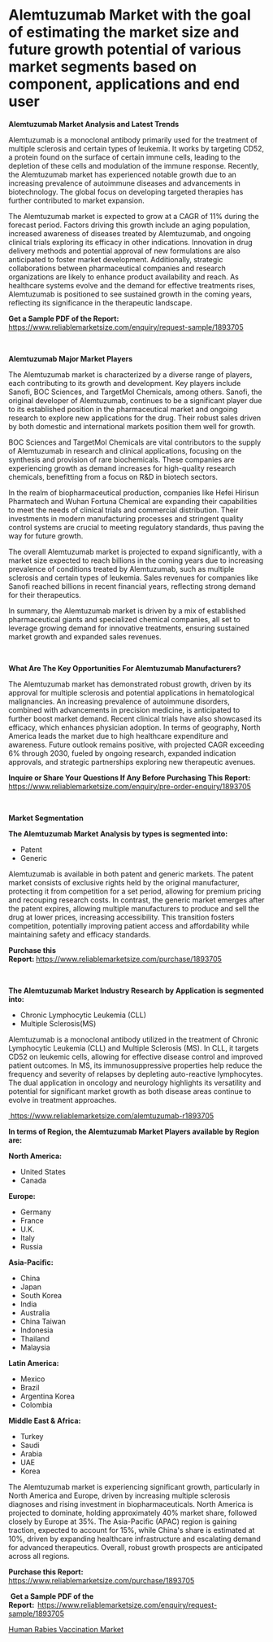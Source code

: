 <p><h1>Alemtuzumab Market with the goal of estimating the market size and future growth potential of various market segments based on component, applications and end user</h1></p><p><strong>Alemtuzumab Market Analysis and Latest Trends</strong></p>
<p><p>Alemtuzumab is a monoclonal antibody primarily used for the treatment of multiple sclerosis and certain types of leukemia. It works by targeting CD52, a protein found on the surface of certain immune cells, leading to the depletion of these cells and modulation of the immune response. Recently, the Alemtuzumab market has experienced notable growth due to an increasing prevalence of autoimmune diseases and advancements in biotechnology. The global focus on developing targeted therapies has further contributed to market expansion.</p><p>The Alemtuzumab market is expected to grow at a CAGR of 11% during the forecast period. Factors driving this growth include an aging population, increased awareness of diseases treated by Alemtuzumab, and ongoing clinical trials exploring its efficacy in other indications. Innovation in drug delivery methods and potential approval of new formulations are also anticipated to foster market development. Additionally, strategic collaborations between pharmaceutical companies and research organizations are likely to enhance product availability and reach. As healthcare systems evolve and the demand for effective treatments rises, Alemtuzumab is positioned to see sustained growth in the coming years, reflecting its significance in the therapeutic landscape.</p></p>
<p><strong>Get a Sample PDF of the Report:&nbsp;</strong> <a href="https://www.reliablemarketsize.com/enquiry/request-sample/1893705?utm_campaign=2944&utm_medium=2&utm_source=Github&utm_content=ia&utm_term=08032025&utm_id=alemtuzumab">https://www.reliablemarketsize.com/enquiry/request-sample/1893705</a></p>
<p>&nbsp;</p>
<p><strong>Alemtuzumab Major Market Players</strong></p>
<p><p>The Alemtuzumab market is characterized by a diverse range of players, each contributing to its growth and development. Key players include Sanofi, BOC Sciences, and TargetMol Chemicals, among others. Sanofi, the original developer of Alemtuzumab, continues to be a significant player due to its established position in the pharmaceutical market and ongoing research to explore new applications for the drug. Their robust sales driven by both domestic and international markets position them well for growth.</p><p>BOC Sciences and TargetMol Chemicals are vital contributors to the supply of Alemtuzumab in research and clinical applications, focusing on the synthesis and provision of rare biochemicals. These companies are experiencing growth as demand increases for high-quality research chemicals, benefitting from a focus on R&D in biotech sectors.</p><p>In the realm of biopharmaceutical production, companies like Hefei Hirisun Pharmatech and Wuhan Fortuna Chemical are expanding their capabilities to meet the needs of clinical trials and commercial distribution. Their investments in modern manufacturing processes and stringent quality control systems are crucial to meeting regulatory standards, thus paving the way for future growth.</p><p>The overall Alemtuzumab market is projected to expand significantly, with a market size expected to reach billions in the coming years due to increasing prevalence of conditions treated by Alemtuzumab, such as multiple sclerosis and certain types of leukemia. Sales revenues for companies like Sanofi reached billions in recent financial years, reflecting strong demand for their therapeutics.</p><p>In summary, the Alemtuzumab market is driven by a mix of established pharmaceutical giants and specialized chemical companies, all set to leverage growing demand for innovative treatments, ensuring sustained market growth and expanded sales revenues.</p></p>
<p>&nbsp;</p>
<p><strong>What Are The Key Opportunities For Alemtuzumab Manufacturers?</strong></p>
<p><p>The Alemtuzumab market has demonstrated robust growth, driven by its approval for multiple sclerosis and potential applications in hematological malignancies. An increasing prevalence of autoimmune disorders, combined with advancements in precision medicine, is anticipated to further boost market demand. Recent clinical trials have also showcased its efficacy, which enhances physician adoption. In terms of geography, North America leads the market due to high healthcare expenditure and awareness. Future outlook remains positive, with projected CAGR exceeding 6% through 2030, fueled by ongoing research, expanded indication approvals, and strategic partnerships exploring new therapeutic avenues.</p></p>
<p><strong>Inquire or Share Your Questions If Any Before Purchasing This Report:</strong> <a href="https://www.reliablemarketsize.com/enquiry/pre-order-enquiry/1893705?utm_campaign=2944&utm_medium=2&utm_source=Github&utm_content=ia&utm_term=08032025&utm_id=alemtuzumab">https://www.reliablemarketsize.com/enquiry/pre-order-enquiry/1893705</a></p>
<p>&nbsp;</p>
<p><strong>Market Segmentation</strong></p>
<p><strong>The Alemtuzumab Market Analysis by types is segmented into:</strong></p>
<p><ul><li>Patent</li><li>Generic</li></ul></p>
<p><p>Alemtuzumab is available in both patent and generic markets. The patent market consists of exclusive rights held by the original manufacturer, protecting it from competition for a set period, allowing for premium pricing and recouping research costs. In contrast, the generic market emerges after the patent expires, allowing multiple manufacturers to produce and sell the drug at lower prices, increasing accessibility. This transition fosters competition, potentially improving patient access and affordability while maintaining safety and efficacy standards.</p></p>
<p><strong>Purchase this Report:&nbsp;</strong><a href="https://www.reliablemarketsize.com/purchase/1893705?utm_campaign=2944&utm_medium=2&utm_source=Github&utm_content=ia&utm_term=08032025&utm_id=alemtuzumab">https://www.reliablemarketsize.com/purchase/1893705</a></p>
<p>&nbsp;</p>
<p><strong>The Alemtuzumab Market Industry Research by Application is segmented into:</strong></p>
<p><ul><li>Chronic Lymphocytic Leukemia (CLL)</li><li>Multiple Sclerosis(MS)</li></ul></p>
<p><p>Alemtuzumab is a monoclonal antibody utilized in the treatment of Chronic Lymphocytic Leukemia (CLL) and Multiple Sclerosis (MS). In CLL, it targets CD52 on leukemic cells, allowing for effective disease control and improved patient outcomes. In MS, its immunosuppressive properties help reduce the frequency and severity of relapses by depleting auto-reactive lymphocytes. The dual application in oncology and neurology highlights its versatility and potential for significant market growth as both disease areas continue to evolve in treatment approaches.</p></p>
<p><a href="https://www.reliablemarketsize.com/alemtuzumab-r1893705?utm_campaign=2944&utm_medium=2&utm_source=Github&utm_content=ia&utm_term=08032025&utm_id=alemtuzumab">&nbsp;https://www.reliablemarketsize.com/alemtuzumab-r1893705</a></p>
<p><strong>In terms of Region, the Alemtuzumab Market Players available by Region are:</strong></p>
<p>
    <p> <strong> North America: </strong>
        <ul>
            <li>United States</li>
            <li>Canada</li>
        </ul>
        </p> 
    <p> <strong> Europe: </strong>
        <ul>
            <li>Germany</li>
            <li>France</li>
            <li>U.K.</li>
            <li>Italy</li>
            <li>Russia</li>
        </ul>
        </p> 
    <p> <strong> Asia-Pacific: </strong>
        <ul>
            <li>China</li>
            <li>Japan</li>
            <li>South Korea</li>
            <li>India</li>
            <li>Australia</li>
            <li>China Taiwan</li>
            <li>Indonesia</li>
            <li>Thailand</li>
            <li>Malaysia</li>
        </ul>
        </p> 
    <p> <strong> Latin America: </strong>
        <ul>
            <li>Mexico</li>
            <li>Brazil</li>
            <li>Argentina Korea</li>
            <li>Colombia</li>
        </ul>
        </p> 
    <p> <strong> Middle East & Africa: </strong>
        <ul>
            <li>Turkey</li>
            <li>Saudi</li>
            <li>Arabia</li>
            <li>UAE</li>
            <li>Korea</li>
        </ul>
    </p>
    </p>
<p><p>The Alemtuzumab market is experiencing significant growth, particularly in North America and Europe, driven by increasing multiple sclerosis diagnoses and rising investment in biopharmaceuticals. North America is projected to dominate, holding approximately 40% market share, followed closely by Europe at 35%. The Asia-Pacific (APAC) region is gaining traction, expected to account for 15%, while China's share is estimated at 10%, driven by expanding healthcare infrastructure and escalating demand for advanced therapeutics. Overall, robust growth prospects are anticipated across all regions.</p></p>
<p><strong>Purchase this Report: </strong><a href="https://www.reliablemarketsize.com/purchase/1893705?utm_campaign=2944&utm_medium=2&utm_source=Github&utm_content=ia&utm_term=08032025&utm_id=alemtuzumab">https://www.reliablemarketsize.com/purchase/1893705</a></p>
<p>&nbsp;<strong>Get a Sample PDF of the Report:&nbsp;&nbsp;</strong><a href="https://www.reliablemarketsize.com/enquiry/request-sample/1893705?utm_campaign=2944&utm_medium=2&utm_source=Github&utm_content=ia&utm_term=08032025&utm_id=alemtuzumab">https://www.reliablemarketsize.com/enquiry/request-sample/1893705</a></p>
<p><strong></strong></p>
<p><p><a href="https://github.com/vitrilaoire/Market-Research-Report-List-1/blob/main/human-rabies-vaccination-market.md?utm_campaign=2944&utm_medium=2&utm_source=Github&utm_content=ia&utm_term=08032025&utm_id=alemtuzumab">Human Rabies Vaccination Market</a></p></p>